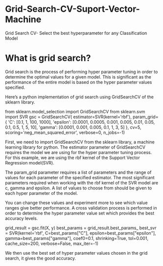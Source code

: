 # Grid-Search-CV-Suport-Vector-Machine

Grid Search CV- Select the best hyperparameter for any Classification Model

# What is grid search?

Grid search is the process of performing hyper parameter tuning in order to determine the optimal values for a given model. 
This is significant as the performance of the entire model is based on the hyper parameter values specified.

Here’s a python implementation of grid search using GridSearchCV of the sklearn library.

from sklearn.model_selection import GridSearchCV
from sklearn.svm import SVR
gsc = GridSearchCV(
        estimator=SVR(kernel='rbf'),
        param_grid={
            'C': [0.1, 1, 100, 1000],
            'epsilon': [0.0001, 0.0005, 0.001, 0.005, 0.01, 0.05, 0.1, 0.5, 1, 5, 10],
            'gamma': [0.0001, 0.001, 0.005, 0.1, 1, 3, 5]
        },
        cv=5, scoring='neg_mean_squared_error', verbose=0, n_jobs=-1)
        
First, we need to import GridSearchCV from the sklearn library, a machine learning library for python. The estimator parameter of GridSearchCV requires the model we are using for the hyper parameter tuning process. For this example, we are using the rbf kernel of the Support Vector Regression model(SVR).

The param_grid parameter requires a list of parameters and the range of values for each parameter of the specified estimator. The most significant parameters required when working with the rbf kernel of the SVR model are c, gamma and epsilon. A list of values to choose from should be given to each hyper parameter of the model.

You can change these values and experiment more to see which value ranges give better performance. A cross validation process is performed in order to determine the hyper parameter value set which provides the best accuracy levels.

grid_result = gsc.fit(X, y)
best_params = grid_result.best_params_
best_svr = SVR(kernel='rbf', C=best_params["C"], epsilon=best_params["epsilon"], gamma=best_params["gamma"],
                   coef0=0.1, shrinking=True,
                   tol=0.001, cache_size=200, verbose=False, max_iter=-1)
                   
We then use the best set of hyper parameter values chosen in the grid search, it gives the good accuracy.

